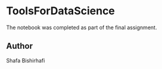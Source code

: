 # ToolsForDataScience
The notebook was completed as part of the final assignment.

## Author
Shafa Bishirhafi
